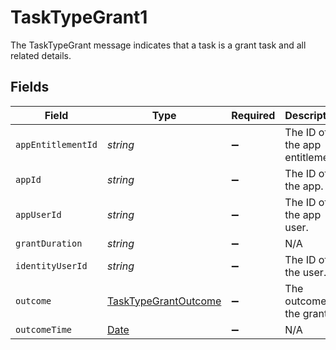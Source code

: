 # TaskTypeGrant1

 The TaskTypeGrant message indicates that a task is a grant task and all related details.



## Fields

| Field                                                                                         | Type                                                                                          | Required                                                                                      | Description                                                                                   |
| --------------------------------------------------------------------------------------------- | --------------------------------------------------------------------------------------------- | --------------------------------------------------------------------------------------------- | --------------------------------------------------------------------------------------------- |
| `appEntitlementId`                                                                            | *string*                                                                                      | :heavy_minus_sign:                                                                            |  The ID of the app entitlement.<br/>                                                          |
| `appId`                                                                                       | *string*                                                                                      | :heavy_minus_sign:                                                                            |  The ID of the app.<br/>                                                                      |
| `appUserId`                                                                                   | *string*                                                                                      | :heavy_minus_sign:                                                                            |  The ID of the app user.<br/>                                                                 |
| `grantDuration`                                                                               | *string*                                                                                      | :heavy_minus_sign:                                                                            | N/A                                                                                           |
| `identityUserId`                                                                              | *string*                                                                                      | :heavy_minus_sign:                                                                            |  The ID of the user.<br/>                                                                     |
| `outcome`                                                                                     | [TaskTypeGrantOutcome](../../models/shared/tasktypegrantoutcome.md)                           | :heavy_minus_sign:                                                                            |  The outcome of the grant.<br/>                                                               |
| `outcomeTime`                                                                                 | [Date](https://developer.mozilla.org/en-US/docs/Web/JavaScript/Reference/Global_Objects/Date) | :heavy_minus_sign:                                                                            | N/A                                                                                           |